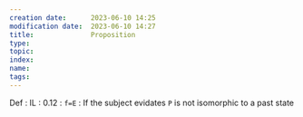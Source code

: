 ```yaml
---
creation date:		2023-06-10 14:25
modification date:	2023-06-10 14:27
title: 				Proposition
type:
topic:
index:
name:
tags: 
---
```

Def : IL : 0.12 : `f=E` : If the subject evidates `P` is not isomorphic to a past state